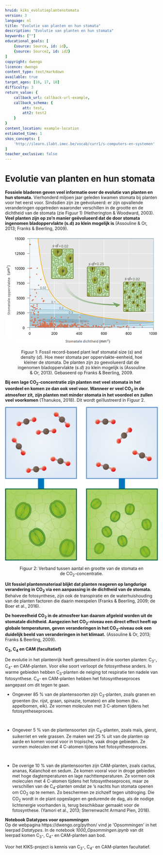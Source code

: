 ```yaml
---
hruid: kiks_evolutieplantenstomata
version: 3
language: nl
title: "Evolutie van planten en hun stomata"
description: "Evolutie van planten en hun stomata"
keywords: [""]
educational_goals: [
    {source: Source, id: id}, 
    {source: Source2, id: id2}
]
copyright: dwengo
licence: dwengo
content_type: text/markdown
available: true
target_ages: [16, 17, 18]
difficulty: 3
return_value: {
    callback_url: callback-url-example,
    callback_schema: {
        att: test,
        att2: test2
    }
}
content_location: example-location
estimated_time: 1
skos_concepts: [
    'http://ilearn.ilabt.imec.be/vocab/curr1/s-computers-en-systemen'
]
teacher_exclusive: false
---
```


# Evolutie van planten en hun stomata 
**Fossiele bladeren geven veel informatie over de evolutie van planten en hun stomata.** Vierhonderd miljoen jaar geleden kwamen stomata bij planten voor het eerst voor. Sindsdien zijn ze geëvolueerd: er zijn opvallende veranderingen opgetreden waaronder verschillen in de grootte en de dichtheid van de stomata (zie Figuur 1) (Hetherington & Woodward, 2003). **Veel planten zijn op zo’n manier geëvolueerd dat de door stomata ingenomen bladoppervlakte (s.d) zo klein mogelijk is** (Assouline & Or, 2013; Franks & Beerling, 2009). 

![](embed/stomatal-size-and-density.png "stomatale dichtheid") 
<figure>
    <figcaption align = "center">Figuur 1: Fossil record-based plant leaf stomatal size (<em>s</em>) and density (<em>d</em>). Hoe meer stomata per oppervlakte-eenheid, hoe kleiner de stomata. De planten zijn zo geevolueerd dat de ingenomen bladoppervlakte (<em>s.d</em>) zo klein mogelijk is (Assouline & Or, 2013). Gebaseerd op Franks & Beerling, 2009.</figcaption>
</figure> 

**Bij een lage CO<sub>2</sub>-concentratie zijn planten met veel stomata in het voordeel en komen ze dan ook veel voor. Wanneer er veel CO<sub>2</sub> in de atmosfeer zit, zijn planten met minder stomata in het voordeel en zullen veel voorkomen** (Thanukos, 2018). Dit wordt geïllustreerd in Figuur 2. 

![](embed/aantalStomataCO2.png "Verband stomata en koolstofdioxide") 
<figure>
    <figcaption align = "center">Figuur 2: Verband tussen aantal en grootte van de stomata en de CO<sub>2</sub>-concentratie.</figcaption>
</figure> 

**Uit fossiel plantenmateriaal blijkt dat planten reageren op langdurige verandering in CO<sub>2</sub> via een aanpassing in de dichtheid van de stomata.** Behalve de fotosynthese, zijn ook de transpiratie en de waterhuishouding van de planten factoren die daarin meespelen (Franks & Beerling, 2009; de Boer et al., 2016). 

**De hoeveelheid CO<sub>2</sub> in de atmosfeer kan daarom afgeleid worden uit de stomatale dichtheid. Aangezien het CO<sub>2</sub>-niveau een direct effect heeft op globale temperaturen, geven veranderingen in het CO<sub>2</sub>-niveau ook een duidelijk beeld van veranderingen in het klimaat.** (Assouline & Or, 2013; Franks & Beerling, 2009). 

<div class="alert alert-box alert-secondary">
<strong>C<sub>3</sub>, C<sub>4</sub> en CAM (facultatief)</strong><br>

De evolutie in het plantenrijk heeft geresulteerd in drie soorten planten: C<sub>3</sub>-, C<sub>4</sub>- en CAM-planten. Voor elke soort verloopt de fotosynthese anders. In warme gebieden hebben C<sub>3</sub>-planten de neiging tot respiratie ten nadele van fotosynthese. C<sub>4</sub>- en CAM-planten hebben het fotosyntheseproces aangepast om dit tegen te gaan.<br> 
<ul><li>Ongeveer 85 % van de plantensoorten zijn C<sub>3</sub>-planten, zoals granen en groenten (bv. rijst, graan, spinazie, tomaten) en alle bomen (bv. appelbomen, eik). Ze vormen moleculen met 3 C-atomen tijdens het fotosyntheseproces.</li></ul><br> 
<ul><li>Ongeveer 5 % van de plantensoorten zijn C<sub>4</sub>-planten, zoals maïs, gierst, suikerriet en vele grassen. Ze maken wel 25 % uit van de planten op aarde en komen vooral voor in tropische, vaak droge gebieden. Ze vormen moleculen met 4 C-atomen tijdens het fotosyntheseproces.</li></ul><br> 
<ul><li>De overige 10 % van de plantensoorten zijn CAM-planten, zoals cactus, ananas, Kalanchoë en sedum. Ze komen vooral voor in droge gebieden met hoge dagtemperaturen en lage nachttemperaturen. Ze vormen ook moleculen met 4 C-atomen tijdens het fotosyntheseproces, maar ze verschillen van de C<sub>4</sub>-planten omdat ze ‘s nachts hun stomata openen om CO<sub>2</sub> op te nemen. Zo beschermen ze zichzelf tegen uitdroging. Die CO<sub>2</sub> wordt in de plant opgeslagen en gedurende de dag, als de nodige lichtenergie voorhanden is, terug beschikbaar gemaakt voor de fotosynthese. (Yamori et al., 2013; Sterrenwacht Armand Pien, 2018).</li></ul>
</div> 

<div class="alert alert-box alert-success">
    <strong>Notebook Datatypes voor opsommingen</strong><br>
    Op de webpagina https://dwengo.org/python/ vind je 'Opsommingen' in het leerpad <em>Datatypes</em>. In de notebook <em>1000_Opsommingen.ipynb</em> van dit leerpad komen C<sub>3</sub>-, C<sub>4</sub>- en CAM-planten aan bod.<br><br>
    Voor het KIKS-project is kennis van C<sub>3</sub>-, C<sub>4</sub>- en CAM-planten facultatief.
</div> 
